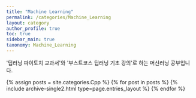 ```yaml
---
title: "Machine Learning"
permalink: /categories/Machine_Learning
layout: category
author_profile: true
toc: true
sidebar_main: true
taxonomy: Machine_Learning
---
```


'딥러닝 파이토치 교과서'와 '부스트코스 딥러닝 기초 강의'로 하는 머신러닝 공부입니다.

{% assign posts = site.categories.Cpp %}
{% for post in posts %} {% include archive-single2.html type=page.entries_layout %} {% endfor %}